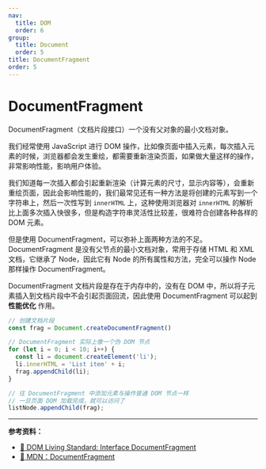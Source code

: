 ```yaml
---
nav:
  title: DOM
  order: 6
group:
  title: Document
  order: 5
title: DocumentFragment
order: 5
---
```


# DocumentFragment

DocumentFragment（文档片段接口）一个没有父对象的最小文档对象。

我们经常使用 JavaScript 进行 DOM 操作，比如像页面中插入元素，每次插入元素的时候，浏览器都会发生重绘，都需要重新渲染页面，如果做大量这样的操作，非常影响性能，影响用户体验。

我们知道每一次插入都会引起重新渲染（计算元素的尺寸，显示内容等），会重新重绘页面，因此会影响性能的，我们最常见还有一种方法是将创建的元素写到一个字符串上，然后一次性写到 `innerHTML` 上，这种使用浏览器对 `innerHTML` 的解析比上面多次插入快很多，但是构造字符串灵活性比较差，很难符合创建各种各样的 DOM 元素。

但是使用 DocumentFragment，可以弥补上面两种方法的不足。DocumentFragment 是没有父节点的最小文档对象，常用于存储 HTML 和 XML 文档，它继承了 Node，因此它有 Node 的所有属性和方法，完全可以操作 Node 那样操作 DocumentFragment。

DocumentFragment 文档片段是存在于内存中的，没有在 DOM 中，所以将子元素插入到文档片段中不会引起页面回流，因此使用 DocumentFragment 可以起到 **性能优化** 作用。

```js
// 创建文档片段
const frag = Document.createDocumentFragment()

// DocumentFragment 实际上像一个伪 DOM 节点
for (let i = 0; i < 10; i++) {
  const li = document.createElement('li');
  li.innerHTML = 'List item' + i;
  frag.appendChild(li);
}

// 往 DocumentFragment 中添加元素与操作普通 DOM 节点一样
// 一旦页面 DOM 加载完成，就可以访问了
listNode.appendChild(frag);

```

---

**参考资料：**

- [📖 DOM Living Standard: Interface DocumentFragment](https://dom.spec.whatwg.org/#interface-documentfragment)
- [📖 MDN：DocumentFragment](https://developer.mozilla.org/zh-CN/docs/Web/API/DocumentFragment)
